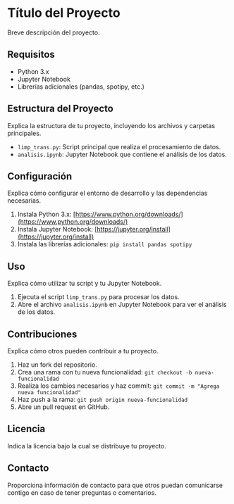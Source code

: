 # Título del Proyecto

Breve descripción del proyecto.

## Requisitos

- Python 3.x
- Jupyter Notebook
- Librerías adicionales (pandas, spotipy, etc.)

## Estructura del Proyecto

Explica la estructura de tu proyecto, incluyendo los archivos y carpetas principales.

- `limp_trans.py`: Script principal que realiza el procesamiento de datos.
- `analisis.ipynb`: Jupyter Notebook que contiene el análisis de los datos.

## Configuración

Explica cómo configurar el entorno de desarrollo y las dependencias necesarias.

1. Instala Python 3.x: [https://www.python.org/downloads/](https://www.python.org/downloads/)
2. Instala Jupyter Notebook: [https://jupyter.org/install](https://jupyter.org/install)
3. Instala las librerías adicionales: `pip install pandas spotipy`

## Uso

Explica cómo utilizar tu script y tu Jupyter Notebook.

1. Ejecuta el script `limp_trans.py` para procesar los datos.
2. Abre el archivo `analisis.ipynb` en Jupyter Notebook para ver el análisis de los datos.

## Contribuciones

Explica cómo otros pueden contribuir a tu proyecto.

1. Haz un fork del repositorio.
2. Crea una rama con tu nueva funcionalidad: `git checkout -b nueva-funcionalidad`
3. Realiza los cambios necesarios y haz commit: `git commit -m "Agrega nueva funcionalidad"`
4. Haz push a la rama: `git push origin nueva-funcionalidad`
5. Abre un pull request en GitHub.

## Licencia

Indica la licencia bajo la cual se distribuye tu proyecto.

## Contacto

Proporciona información de contacto para que otros puedan comunicarse contigo en caso de tener preguntas o comentarios.
